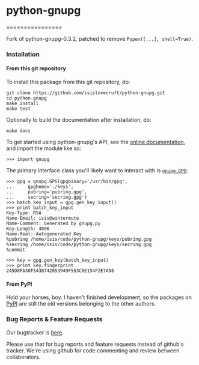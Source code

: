 # python-gnupg #
================

Fork of python-gnupg-0.3.2, patched to remove ```Popen([...], shell=True)```.

### Installation ###

#### From this git repository ####
To install this package from this git repository, do:

```
git clone https://github.com/isislovecruft/python-gnupg.git
cd python-gnupg
make install
make test
```

Optionally to build the documentation after installation, do:
```
make docs
```

To get started using python-gnupg's API, see the [online documentation](https://python-gnupg.readthedocs.org/en/latest/),
and import the module like so:
```
>>> import gnupg
```

The primary interface class you'll likely want to interact with is
[```gnupg.GPG```](https://python-gnupg.readthedocs.org/en/latest/gnupg.html#gpg):
```
>>> gpg = gnupg.GPG(gpgbinary='/usr/bin/gpg',
...     gpghome='./keys',
...     pubring='pubring.gpg',
...     secring='secring.gpg')
>>> batch_key_input = gpg.gen_key_input()
>>> print batch_key_input
Key-Type: RSA
Name-Email: isis@wintermute
Name-Comment: Generated by gnupg.py
Key-Length: 4096
Name-Real: Autogenerated Key
%pubring /home/isis/code/python-gnupg/keys/pubring.gpg
%secring /home/isis/code/python-gnupg/keys/secring.gpg
%commit

>>> key = gpg.gen_key(batch_key_input)
>>> print key.fingerprint
245D8FA30F543B742053949F553C0E154F2E7A98

```

#### From PyPI ####
Hold your horses, boy. I haven't finished development, so the packages on
[PyPI](https://pypi.python.org) are still the old versions belonging to the
other authors.

### Bug Reports & Feature Requests ###
Our bugtracker is [here](https://leap.se/code/projects/eip_server/issue/new). 

Please use that for bug reports and feature requests instead of github's
tracker. We're using github for code commenting and review between
collaborators.
